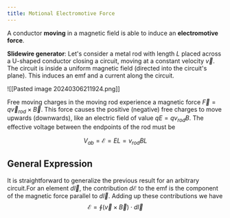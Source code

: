 ```yaml
---
title: Motional Electromotive Force
---
```


A conductor **moving** in a magnetic field is able to induce an **electromotive force**.

**Slidewire generator**: Let's consider a metal rod with length $L$ placed across a U-shaped conductor closing a circuit, moving at a constant velocity $\vec v$. The circuit is inside a uniform magnetic field (directed into the circuit's plane). This induces an emf and a current along the circuit.

![[Pasted image 20240306211924.png]]

Free moving charges in the moving rod experience a magnetic force $\vec{{F}}=q \vec{v}_{rod} \times \vec{{B}}$. This force causes the positive (negative) free charges to move upwards (downwards), like an electric field of value $q E=q v_{rod} B$. The effective voltage between the endpoints of the rod must be

$$V_{a b}=\mathcal E=E L=v_{rod} B L$$

## General Expression
It is straightforward to generalize the previous result for an arbitrary circuit.For an element $d\vec l$, the contribution $d\mathcal E$ to the emf is the component of the magnetic force parallel to  $d\vec l$. Adding up these contributions we have
$$\mathcal{E}=\oint(\vec v \times \vec B) \cdot d \vec{l}$$
